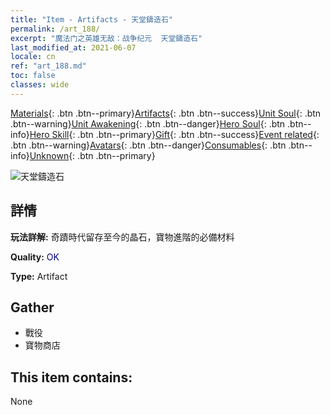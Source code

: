 ```yaml
---
title: "Item - Artifacts - 天堂鑄造石"
permalink: /art_188/
excerpt: "魔法门之英雄无敌：战争纪元  天堂鑄造石"
last_modified_at: 2021-06-07
locale: cn
ref: "art_188.md"
toc: false
classes: wide
---
```

 [Materials](/ItemsCN/){: .btn .btn--primary}[Artifacts](/ItemsCN/Artifacts/){: .btn .btn--success}[Unit Soul](/ItemsCN/UnitSoul/){: .btn .btn--warning}[Unit Awakening](/ItemsCN/UnitAwakening/){: .btn .btn--danger}[Hero Soul](/ItemsCN/HeroSoul/){: .btn .btn--info}[Hero Skill](/ItemsCN/HeroSkill/){: .btn .btn--primary}[Gift](/ItemsCN/Gift/){: .btn .btn--success}[Event related](/ItemsCN/Events/){: .btn .btn--warning}[Avatars](/ItemsCN/Avatars/){: .btn .btn--danger}[Consumables](/ItemsCN/Consumables/){: .btn .btn--info}[Unknown](/ItemsCN/Unknown/){: .btn .btn--primary}

 ![天堂鑄造石](/images/t/artifact_41001.png)

## 詳情
 **玩法詳解:** 奇蹟時代留存至今的晶石，寶物進階的必備材料

 **Quality:** <span style="color: #000080">OK</span>

 **Type:** Artifact

## Gather

*    戰役 
*    寶物商店 

## This item contains:

  None

